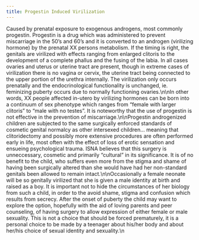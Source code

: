 ```yaml
---
title: Progestin Induced Virilization
---
```


Caused by prenatal exposure to exogenous androgens, most commonly progestin. Progestin is a drug which was administered to prevent miscarriage in the 50&#8217;s and 60&#8217;s and it is converted to an androgen (virilizing hormone) by the prenatal XX persons metabolism. If the timing is right, the genitals are virilized with effects ranging from enlarged clitoris to the development of a complete phallus and the fusing of the labia. In all cases ovaries and uterus or uterine tract are present, though in extreme cases of virilization there is no vagina or cervix, the uterine tract being connected to the upper portion of the urethra internally. The virilization only occurs prenatally and the endocrinological functionality is unchanged, ie. feminizing puberty occurs due to normally functioning ovaries.\n\nIn other words, XX people affected in-utero by virilizing hormones can be born into a continuum of sex phenotype which ranges from &#8220;female with larger clitoris&#8221; to &#8220;male with no testes&#8221;. It is noteworthy that the use of progestin is not effective in the prevention of miscarriage.\n\nProgestin androgenized children are subjected to the same surgically enforced standards of cosmetic genital normalcy as other intersexed children&#8230; meaning that clitoridectomy and possibly more extensive procedures are often performed early in life, most often with the effect of loss of erotic sensation and ensueing psychological trauma. <span class="caps">ISNA</span> believes that this surgery is unneccessary, cosmetic and primarily &#8220;cultural&#8221; in its significance. It is of no benefit to the child, who suffers even more from the stigma and shame of having been surgically altered than she would have had her non-standard genitals been allowed to remain intact.\n\nOccasionally a female neonate will be so genitally virilized that she is given a male identity at birth and raised as a boy. It is important not to hide the circumstances of her biology from such a child, in order to the avoid shame, stigma and confusion which results from secrecy. After the onset of puberty the child may want to explore the option, hopefully with the aid of loving parents and peer counseling, of having surgery to allow expression of either female or male sexuality. This is not a choice that should be forced prematurely, it is a personal choice to be made by a teenager about his/her body and about her/his choice of sexual identity and sexuality.\n